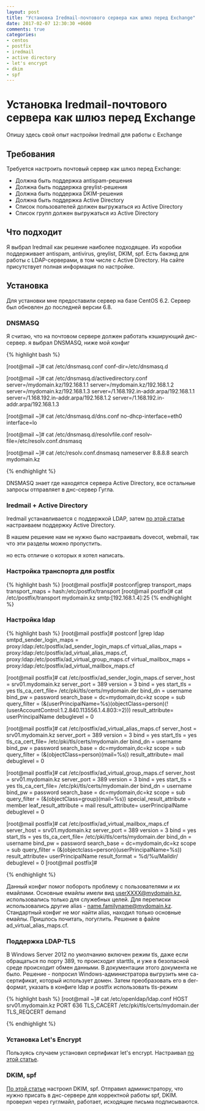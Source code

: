 ```yaml
---
layout: post
title: "Установка Iredmail-почтового сервера как шлюз перед Exchange"
date: 2017-02-07 12:30:30 +0600
comments: true
categories: 
- centos
- postfix
- iredmail
- active directory
- let's encrypt
- dkim
- spf
---
```


# Установка Iredmail-почтового сервера как шлюз перед Exchange

Опишу здесь свой опыт настройки  Iredmail для работы с Exchange <!--more-->

## Требования

Требуется настроить почтовый сервер как шлюз перед Exchange:
- Должна быть поддержка antispam-решения
- Должна быть поддержка greylist-решения
- Должна быть поддержка DKIM-решения
- Должна быть поддержка Active Directory
- Список пользователей должен выгружаться из Active Directory
- Список групп должен выгружаться из Active Directory

## Что подходит
Я выбрал Iredmail как решение наиболее подходящее. Из коробки поддерживает antispam, antivirus, greylist, DKIM, spf. Есть бакэнд для работы с LDAP-серверами, в том числе с Active Directory. На сайте присутствует полная информация по настройке.

## Установка
Для установки мне предоставили сервер на базе CentOS 6.2. Сервер был обновлен до последней версии 6.8.

### DNSMASQ
Я считаю, что на почтовом сервере должен работать кэширующий днс-сервер. я выбрал DNSMASQ, ниже мой конфиг

{% highlight bash %}

[root@mail ~]# cat /etc/dnsmasq.conf 
conf-dir=/etc/dnsmasq.d

[root@mail ~]# cat /etc/dnsmasq.d/activedirectory.conf 
server=/mydomain.kz/192.168.1.1
server=/mydomain.kz/192.168.1.2
server=/mydomain.kz/192.168.1.3
server=/1.168.192.in-addr.arpa/192.168.1.1
server=/1.168.192.in-addr.arpa/192.168.1.2
server=/1.168.192.in-addr.arpa/192.168.1.3

[root@mail ~]# cat /etc/dnsmasq.d/dns.conf 
no-dhcp-interface=eth0
interface=lo

[root@mail ~]# cat /etc/dnsmasq.d/resolvfile.conf 
resolv-file=/etc/resolv.conf.dnsmasq

[root@mail ~]# cat /etc/resolv.conf.dnsmasq 
nameserver 8.8.8.8
search mydomain.kz 

{% endhighlight %}

DNSMASQ знает где находятся сервера Active Directory, все остальные запросы отправляет в днс-сервер Гугла.

### Iredmail + Active Directory

Iredmail устанавливается с поддержкой LDAP, затем [по этой статье](http://www.iredmail.org/docs/active.directory.html) настраиваем поддержку Active Directory.

В нашем решение нам не нужно было настраивать dovecot, webmail, так что эти разделы можно пропустить.

но есть отличие о которых я хотел написать.

### Настройка транспорта для postfix

{% highlight bash %}
[root@mail postfix]# postconf|grep transport_maps
transport_maps = hash:/etc/postfix/transport
[root@mail postfix]# cat /etc/postfix/transport
mydomain.kz smtp:[192.168.1.4]:25
{% endhighlight %}

### Настройка ldap

{% highlight bash %}
[root@mail postfix]# postconf |grep ldap
smtpd_sender_login_maps = proxy:ldap:/etc/postfix/ad_sender_login_maps.cf
virtual_alias_maps = proxy:ldap:/etc/postfix/ad_virtual_alias_maps.cf, proxy:ldap:/etc/postfix/ad_virtual_group_maps.cf
virtual_mailbox_maps = proxy:ldap:/etc/postfix/ad_virtual_mailbox_maps.cf

[root@mail postfix]# cat /etc/postfix/ad_sender_login_maps.cf 
server_host     = srv01.mydomain.kz
server_port     = 389
version         = 3
bind            = yes
start_tls       = yes
tls_ca_cert_file= /etc/pki/tls/certs/mydomain.der
bind_dn         = username
bind_pw         = password
search_base     = dc=mydomain,dc=kz
scope           = sub
query_filter    = (&(userPrincipalName=%s)(objectClass=person)(!(userAccountControl:1.2.840.113556.1.4.803:=2)))
result_attribute= userPrincipalName
debuglevel      = 0

[root@mail postfix]# cat /etc/postfix/ad_virtual_alias_maps.cf 
server_host     = srv01.mydomain.kz
server_port     = 389
version         = 3
bind            = yes
start_tls       = yes
tls_ca_cert_file= /etc/pki/tls/certs/mydomain.der
bind_dn         = username
bind_pw         = password
search_base     = dc=mydomain,dc=kz
scope           = sub
query_filter    = (&(objectClass=person)(mail=%s))
result_attribute= mail
debuglevel      = 0

[root@mail postfix]# cat /etc/postfix/ad_virtual_group_maps.cf 
server_host     = srv01.mydomain.kz
server_port     = 389
version         = 3
bind            = yes
start_tls       = yes
tls_ca_cert_file= /etc/pki/tls/certs/mydomain.der
bind_dn         = username
bind_pw         = password
search_base     = dc=mydomain,dc=kz
scope           = sub
query_filter    = (&(objectClass=group)(mail=%s))
special_result_attribute = member
leaf_result_attribute = mail
result_attribute= userPrincipalName
debuglevel      = 0

[root@mail postfix]# cat /etc/postfix/ad_virtual_mailbox_maps.cf 
server_host     = srv01.mydomain.kz
server_port     = 389
version         = 3
bind            = yes
start_tls       = yes
tls_ca_cert_file= /etc/pki/tls/certs/mydomain.der
bind_dn         = username
bind_pw         = password
search_base     = dc=mydomain,dc=kz
scope           = sub
query_filter    = (&(objectclass=person)(userPrincipalName=%s))
result_attribute= userPrincipalName
result_format   = %d/%u/Maildir/
debuglevel      = 0
[root@mail postfix]# 

{% endhighlight %}

Данный конфиг помог побороть проблему с пользователями и их емайлами. Основные емайлы имели вид userXXXX@mydomain.kz, использовались только для служебных целей. Для переписки использовались другие alias - name.familyname@mydomain.kz. Стандартный конфиг не мог найти alias, находил только основные емайлы. Пришлось почитать, погуглить. Решение в файле ad_virtual_alias_maps.cf. 

### Поддержка LDAP-TLS
В Windows Server 2012 по умолчанию включен режим tls, даже если обращаться по порту 389, то происходит starttls, и уже в безопасной среде происходит обмен данными. В документации этого документа не было. Решение - попросил Windows-администратора выгрузить мне ca-сертификат, который использует домен. Затем преобразовать его в der-формат, указать в конфиге ldap и postfix использовать tls-режим

{% highlight bash %}
[root@mail ~]# cat /etc/openldap/ldap.conf
HOST srv01.mydomain.kz
PORT    636
TLS_CACERT /etc/pki/tls/certs/mydomain.der
TLS_REQCERT demand

{% endhighlight %}

### Установка Let's Encrypt

Пользуясь случаем установил сертификат let's encrypt. Настраивал [по этой статье](https://habrahabr.ru/post/304174/).

### DKIM, spf

[По этой статье](http://www.iredmail.org/docs/sign.dkim.signature.for.new.domain.html) настроил DKIM, spf. Отправил администратору, что нужно присать в днс-сервере для корректной работы spf, DKIM. проверил через гуглмайл, работает, исходящие письма подписываются.


